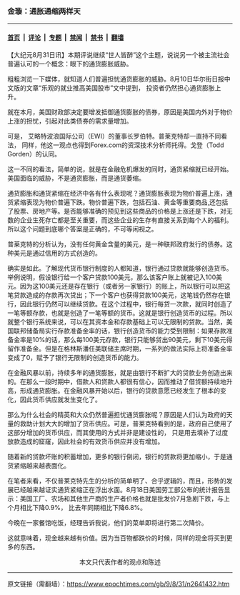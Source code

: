 ### 金璇：通胀通缩两样天

---

#### [首页](../../../..?n2641432) &nbsp;|&nbsp; [评论](../../../../../epoch-comment?n2641432) &nbsp;|&nbsp; [专题](../../../../../epoch-special?n2641432) &nbsp;|&nbsp; [禁闻](../../../../../epoch-news?n2641432) &nbsp;|&nbsp; [禁书](../../../../../books?n2641432) &nbsp;|&nbsp; [翻墙](https://github.com/gfw-breaker/nogfw/blob/master/README.md?n2641432)


<div class="post_content" id="artbody" itemprop="articleBody">
 <!-- article content begin -->
 <p>
  【大纪元8月31日讯】本期评说继续“世人皆醉”这个主题，说说另一个被主流社会普遍认可的一个概念：眼下的通货膨胀威胁。
 </p>
 <p>
  粗粗浏览一下媒体，就知道人们普遍担忧通货膨胀的威胁。8月10日华尔街日报中文版的文章“乐观的就业推高美国股市”文中提到， 投资者仍然担心通货膨胀上升。
 </p>
 <p>
  就在本月，美国财政部决定要增发抵御通货膨胀的债券，原因是美国内外对于物价上涨的担忧，引起对此类债券的需求量增加。
 </p>
 <p>
  可是， 艾略特波浪国际公司（EWI）的董事长罗伯特。普莱克特却一直持不同看法， 同样，他这一观点也得到Forex.com的资深技术分析师托得。戈登（Todd Gorden）的认同。
 </p>
 <p>
  这一不同的看法，简单的说，就是在金融危机爆发的同时，通货紧缩就已经开始。美国面临的威胁，不是通货膨胀，而是通货萎缩。
 </p>
 <p>
  通货膨胀和通货紧缩在经济中各有什么表现呢？通货膨胀表现为物价普遍上涨，通货紧缩表现为物价普遍下跌。物价普遍下跌，包括石油、黄金等重要商品,还包括了股票、房地产等。是否能够准确的预见到这些商品的价格是上涨还是下跌，对无数的企业生死存亡都是至关重要，而这些企业的生存有直接关系到每个人的福利。所以这个问题到底哪个答案是正确的，不可等闲视之。
 </p>
 <p>
  普莱克特的分析认为，没有任何黄金含量的美元，是一种联邦政府发行的债券。这种美元是通过信用的方式创造的。
 </p>
 <p>
  确实是如此。了解现代货币银行制度的人都知道，银行通过贷款就能够创造货币。举例说明，假设银行给一个客户贷款100美元，那么该客户账上就被记入100美元。因为这100美元还是存在银行（或者另一家银行）的账上，所以银行可以把这笔贷款造成的存款再次贷出；下一个客户也获得贷款100美元，这笔钱仍然存在银行，因此银行仍然可以继续贷款。在这个过程中，银行每贷一次款，就同时创造了一笔等额存款，也就是创造了一笔等额的货币。这就是银行创造货币的过程。所以就整个银行系统来说，可以在其资本金和存款基础上可以无限制的贷款。当然，美国联邦储备局实行存款准备金率的话，银行创造货币的能力受到限制：如果存款准备金率是10%的话，那么每100美元存款，银行只能够贷出90美元，剩下10美元得留作准备金。但是在格林斯潘任美联储主席时期，一系列的做法实际上将准备金率变成了0，赋予了银行无限制的创造货币的能力。
 </p>
 <p>
  在金融风暴以前，持续多年的通货膨胀，就是由银行不断扩大的贷款业务创造出来的。在那么一段时期中，借款人和贷款人都很有信心，因而推动了借贷额持续地升高，形成通货膨胀。在金融风暴开始以后，银行的贷款意愿已经发生了根本的变化，因此货币供应就发生变化了。
 </p>
 <p>
  那么为什么社会的精英和大众仍然普遍担忧通货膨胀呢？原因是人们认为政府的天量的救助计划大大的增加了货币供应。可是，普莱克特看到的是，政府自己使用了这部分增加的货币供应，而其使用的方式并非是建设性的， 只是用去填补了过度放款造成的窟窿，因此社会的有效货币供应并没有增加。
 </p>
 <p>
  随着新的贷款坏账的积蓄增加，更多的银行倒闭，银行的贷款将更加缩小，于是通货紧缩越来越表面化。
 </p>
 <p>
  在笔者来看，不仅普莱克特先生的分析的简单明了、合乎逻辑的，而且，形势的发展已经越来越证实通货紧缩正在浮出水面。8月18日美国劳工部公布的统计报告显示：美国工厂、农场和其他生产商的生产者价格也就是批发价7月急剧下跌，与上个月相比下降0.9%， 比去年同期相比下降6.8%。
 </p>
 <p>
  今晚在一家餐馆吃饭，经理告诉我说，他们的菜单即将进行第二次降价。
 </p>
 <p>
  这就意味着，现金越来越有价值。因为当百物都跌价的时候，同样的现金将买到更多的东西。
  <font color="#ffffff">
   (http://www.dajiyuan.com)
  </font>
  <br/>
  <center>
   <font class="GY13">
    本文只代表作者的观点和陈述
   </font>
  </center>
 </p>
 <!-- article content end -->
 <div id="below_article_ad">
 </div>
</div>


---

原文链接（需翻墙）：https://www.epochtimes.com/gb/9/8/31/n2641432.htm